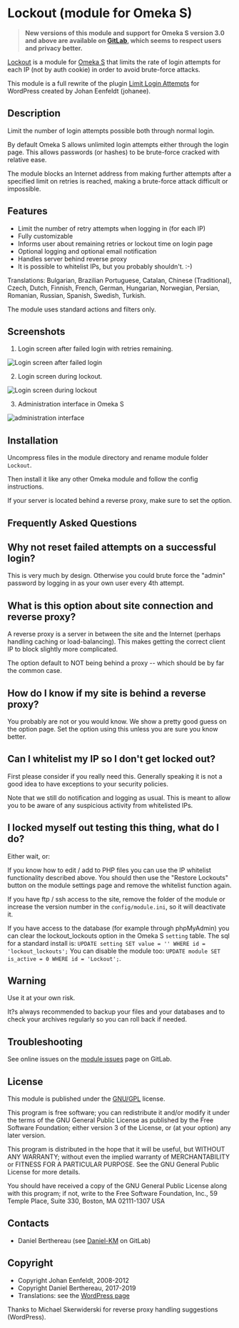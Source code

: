 Lockout (module for Omeka S)
============================

> __New versions of this module and support for Omeka S version 3.0 and above
> are available on [GitLab], which seems to respect users and privacy better.__

[Lockout] is a module for [Omeka S] that limits the rate of login attempts for
each IP (not by auth cookie) in order to avoid brute-force attacks.

This module is a full rewrite of the plugin [Limit Login Attempts] for WordPress
created by Johan Eenfeldt (johanee).


Description
-----------

Limit the number of login attempts possible both through normal login.

By default Omeka S allows unlimited login attempts either through the login
page. This allows passwords (or hashes) to be brute-force cracked with relative
ease.

The module blocks an Internet address from making further attempts after a
specified limit on retries is reached, making a brute-force attack difficult or
impossible.

## Features

* Limit the number of retry attempts when logging in (for each IP)
* Fully customizable
* Informs user about remaining retries or lockout time on login page
* Optional logging and optional email notification
* Handles server behind reverse proxy
* It is possible to whitelist IPs, but you probably shouldn't. :-)

Translations: Bulgarian, Brazilian Portuguese, Catalan, Chinese (Traditional),
Czech, Dutch, Finnish, French, German, Hungarian, Norwegian, Persian, Romanian,
Russian, Spanish, Swedish, Turkish.

The module uses standard actions and filters only.

## Screenshots

1. Login screen after failed login with retries remaining.

  ![Login screen after failed login](https://gitlab.com/Daniel-KM/Omeka-S-module-Lockout/blob/master/data/readme/lockout_attempt.png)

2. Login screen during lockout.

  ![Login screen during lockout](https://gitlab.com/Daniel-KM/Omeka-S-module-Lockout/blob/master/data/readme/lockout_blocked.png)

3. Administration interface in Omeka S

  ![administration interface](https://gitlab.com/Daniel-KM/Omeka-S-module-Lockout/blob/master/data/readme/lockout_config.png)


Installation
------------

Uncompress files in the module directory and rename module folder `Lockout`.

Then install it like any other Omeka module and follow the config instructions.

If your server is located behind a reverse proxy, make sure to set the option.


Frequently Asked Questions
--------------------------

## Why not reset failed attempts on a successful login?

This is very much by design. Otherwise you could brute force the "admin"
password by logging in as your own user every 4th attempt.

## What is this option about site connection and reverse proxy?

A reverse proxy is a server in between the site and the Internet (perhaps
handling caching or load-balancing). This makes getting the correct client IP to
block slightly more complicated.

The option default to NOT being behind a proxy -- which should be by far the
common case.

## How do I know if my site is behind a reverse proxy?

You probably are not or you would know. We show a pretty good guess on the
option page. Set the option using this unless you are sure you know better.

## Can I whitelist my IP so I don't get locked out?

First please consider if you really need this. Generally speaking it is not a
good idea to have exceptions to your security policies.

Note that we still do notification and logging as usual. This is meant to allow
you to be aware of any suspicious activity from whitelisted IPs.

## I locked myself out testing this thing, what do I do?

Either wait, or:

If you know how to edit / add to PHP files you can use the IP whitelist
functionality described above. You should then use the "Restore Lockouts" button
on the module settings page and remove the whitelist function again.

If you have ftp / ssh access to the site, remove the folder of the module or
increase the version number in the `config/module.ini`, so it will deactivate it.

If you have access to the database (for example through phpMyAdmin) you can clear
the lockout_lockouts option in the Omeka S `setting` table. The sql for a
standard install is: `UPDATE setting SET value = '' WHERE id = 'lockout_lockouts';`
You can disable the module too: `UPDATE module SET is_active = 0 WHERE id = 'Lockout';`.


Warning
-------

Use it at your own risk.

It?s always recommended to backup your files and your databases and to check
your archives regularly so you can roll back if needed.


Troubleshooting
---------------

See online issues on the [module issues] page on GitLab.


License
-------

This module is published under the [GNU/GPL] license.

This program is free software; you can redistribute it and/or modify
it under the terms of the GNU General Public License as published by
the Free Software Foundation; either version 3 of the License, or
(at your option) any later version.

This program is distributed in the hope that it will be useful,
but WITHOUT ANY WARRANTY; without even the implied warranty of
MERCHANTABILITY or FITNESS FOR A PARTICULAR PURPOSE.  See the
GNU General Public License for more details.

You should have received a copy of the GNU General Public License
along with this program; if not, write to the Free Software
Foundation, Inc., 59 Temple Place, Suite 330, Boston, MA  02111-1307  USA


Contacts
--------

* Daniel Berthereau (see [Daniel-KM] on GitLab)


Copyright
---------

* Copyright Johan Eenfeldt, 2008-2012
* Copyright Daniel Berthereau, 2017-2019
* Translations: see the [WordPress page]

Thanks to Michael Skerwiderski for reverse proxy handling suggestions (WordPress).


[Lockout]: https://gitlab.com/Daniel-KM/Omeka-S-module-Lockout
[Omeka S]: https://omeka.org/s
[Limit Login Attempts]: https://wordpress.org/plugins/limit-login-attempts
[module issues]: https://gitlab.com/Daniel-KM/Omeka-S-module-Lockout/-/issues
[GNU/GPL]: https://www.gnu.org/licenses/gpl-3.0.html
[WordPress page]: https://translate.wordpress.org/projects/wp-plugins/limit-login-attempts/contributors
[GitLab]: https://gitlab.com/Daniel-KM
[Daniel-KM]: https://gitlab.com/Daniel-KM "Daniel Berthereau"

